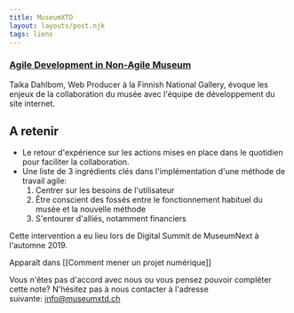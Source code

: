 ```yaml
---
title: MuseumXTD
layout: layouts/post.njk
tags: liens 
---
```

### [Agile Development in Non-Agile Museum](https://www.museumnext.com/article/agile-development-in-non-agile-museum/)
Taika Dahlbom, Web Producer à la Finnish National Gallery, évoque les enjeux de la collaboration du musée avec l'équipe de développement du site internet. 

## A retenir
- Le retour d'expérience sur les actions mises en place dans le quotidien pour faciliter la collaboration. 
- Une liste de 3 ingrédients clés dans l'implémentation d'une méthode de travail agile: 
	1. Centrer sur les besoins de l'utilisateur
	2. Être conscient des fossés entre le fonctionnement habituel du musée et la nouvelle méthode
	3. S'entourer d'alliés, notamment financiers

  
Cette intervention a eu lieu lors de Digital Summit de MuseumNext à l'automne 2019. 


Apparaît dans [[Comment mener un projet numérique]]

Vous n'êtes pas d'accord avec nous ou vous pensez pouvoir compléter cette note? N'hésitez pas à nous contacter à l'adresse suivante: [info@museumxtd.ch](mailto:info@museumxtd.ch)


